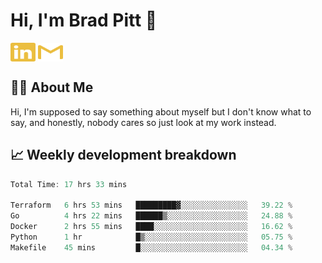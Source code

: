 # Hi, I'm Brad Pitt 👋


<a href="https://www.linkedin.com/in/mathias-mauraisin/" target="blank"><img align="center" src="./icons/linkedin.svg" alt="https://www.linkedin.com/in/mathias-mauraisin/" height="30" width="40" /></a>
<a href="mailto:mathias.mauraisin.pro@gmail.com" target="blank"><img align="center" src="./icons/gmail.svg" alt="redrew" height="30" width="40" /></a>




<!-- ![snap](images/Snap_dark.png?raw=true) -->
<!-- ![snap](images/Snap_dark_bg.png?raw=true) -->


<!-- [![My Skills](https://skillicons.dev/icons?i=c,cpp,html,css,js,ts,)](https://skillicons.dev) -->

## 🙋‍♂️&nbsp;About Me

Hi, I'm supposed to say something about myself but I don't know what to say, and honestly, nobody cares so just look at my work instead.

## 📈&nbsp;Weekly development breakdown

<!-- [![mamaurai's 42 stats](https://badge42.vercel.app/api/v2/cl1l4qz93000609l4yixitcl4/stats?cursusId=21&coalitionId=45)](https://github.com/JaeSeoKim/badge42) -->





<!--START_SECTION:waka-->

```rust
Total Time: 17 hrs 33 mins

Terraform   6 hrs 53 mins   █████████▓░░░░░░░░░░░░░░░   39.22 %
Go          4 hrs 22 mins   ██████▒░░░░░░░░░░░░░░░░░░   24.88 %
Docker      2 hrs 55 mins   ████░░░░░░░░░░░░░░░░░░░░░   16.62 %
Python      1 hr            █▒░░░░░░░░░░░░░░░░░░░░░░░   05.75 %
Makefile    45 mins         █░░░░░░░░░░░░░░░░░░░░░░░░   04.34 %
```

<!--END_SECTION:waka-->


